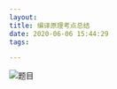 ```yaml
---
layout: 
title: 编译原理考点总结
date: 2020-06-06 15:44:29
tags:

---
```

![题目](D:\myapp_EName\hexo\themes\fluid\source\img)
